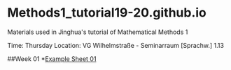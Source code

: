 # Methods1_tutorial19-20.github.io
Materials used in Jinghua's tutorial of Mathematical Methods 1

Time: Thursday 
Location: VG Wilhelmstraße - Seminarraum [Sprachw.] 1.13


##Week 01
*[Example Sheet 01](https://guides.github.com/features/mastering-markdown/)
